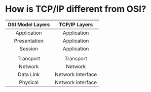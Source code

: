 # How is TCP/IP different from OSI?


| OSI Model Layers | TCP/IP Layers |
|:-----:|:-----:|
| Application | Application |
| Presentation | Application |
| Session | Application |
|         |             
| Transport | Transport |
| Network | Network |
| Data Link | Network Interface |
| Physical | Network interface |

